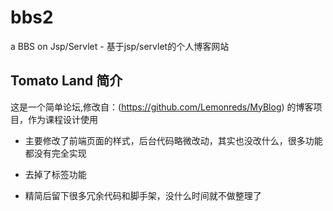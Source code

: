 # bbs2

a BBS on Jsp/Servlet - 基于jsp/servlet的个人博客网站

## Tomato Land 简介

这是一个简单论坛,修改自：(https://github.com/Lemonreds/MyBlog) 的博客项目，作为课程设计使用

* 主要修改了前端页面的样式，后台代码略微改动，其实也没改什么，很多功能都没有完全实现

* 去掉了标签功能

* 精简后留下很多冗余代码和脚手架，没什么时间就不做整理了
